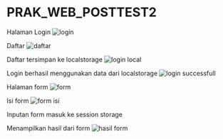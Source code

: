 # PRAK_WEB_POSTTEST2

Halaman Login
![login](https://user-images.githubusercontent.com/120074410/227696616-a8c799fb-2981-47f1-a058-cf140ef5ebbc.png)

Daftar
![daftar](https://user-images.githubusercontent.com/120074410/227696799-cf29cef0-cae9-4450-b218-5a5982a5cb76.png)

Daftar tersimpan ke localstorage
![login local](https://user-images.githubusercontent.com/120074410/227696637-3f0420c9-77d3-4c53-a6f8-fde23fb370c0.png)

Login berhasil menggunakan data dari localstorage
![login successfull](https://user-images.githubusercontent.com/120074410/227696641-272c29cc-e0ac-4e20-8915-54d994e7403e.png)

Halaman form
![form](https://user-images.githubusercontent.com/120074410/227696623-74938305-db13-46f2-9f42-9ed183b5824a.png)

Isi form
![form isi](https://user-images.githubusercontent.com/120074410/227696618-45803f29-3523-4c11-9dbb-80c9c3ac8d8b.png)

Inputan form masuk ke session storage

Menampilkan hasil dari  form
![hasil form](https://user-images.githubusercontent.com/120074410/227696634-1fe1fd4c-bc8a-4b7d-8106-7500d4ec9ff2.png)


